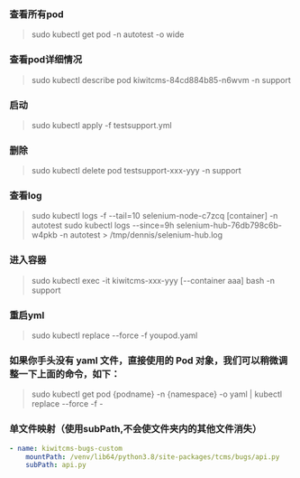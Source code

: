 ### 查看所有pod
>sudo kubectl get pod -n autotest -o wide  

### 查看pod详细情况
>sudo kubectl describe pod kiwitcms-84cd884b85-n6wvm -n support

### 启动
>sudo kubectl apply -f testsupport.yml

### 删除
>sudo kubectl delete pod testsupport-xxx-yyy -n support

### 查看log
>sudo kubectl logs -f --tail=10 selenium-node-c7zcq [container] -n autotest
>sudo kubectl logs --since=9h selenium-hub-76db798c6b-w4pkb -n autotest > /tmp/dennis/selenium-hub.log

### 进入容器
>sudo kubectl exec -it kiwitcms-xxx-yyy [--container aaa] bash -n support

### 重启yml
>sudo kubectl replace --force -f youpod.yaml

### 如果你手头没有 yaml 文件，直接使用的 Pod 对象，我们可以稍微调整一下上面的命令，如下：
>sudo kubectl get pod {podname} -n {namespace} -o yaml | kubectl replace --force -f -

### 单文件映射（使用subPath,不会使文件夹内的其他文件消失）
```yaml
- name: kiwitcms-bugs-custom
    mountPath: /venv/lib64/python3.8/site-packages/tcms/bugs/api.py
    subPath: api.py
```
